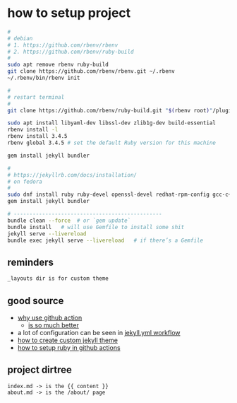 # how to setup project

```bash
#
# debian
# 1. https://github.com/rbenv/rbenv
# 2. https://github.com/rbenv/ruby-build
#
sudo apt remove rbenv ruby-build
git clone https://github.com/rbenv/rbenv.git ~/.rbenv
~/.rbenv/bin/rbenv init

#
# restart terminal
#
git clone https://github.com/rbenv/ruby-build.git "$(rbenv root)"/plugins/ruby-build

sudo apt install libyaml-dev libssl-dev zlib1g-dev build-essential
rbenv install -l
rbenv install 3.4.5
rbenv global 3.4.5 # set the default Ruby version for this machine

gem install jekyll bundler

#
# https://jekyllrb.com/docs/installation/
# on fedora
#
sudo dnf install ruby ruby-devel openssl-devel redhat-rpm-config gcc-c++ @development-tools
gem install jekyll bundler

# -----------------------------------------------
bundle clean --force  # or `gem update`
bundle install   # will use Gemfile to install some shit
jekyll serve --livereload
bundle exec jekyll serve --livereload   # if there’s a Gemfile
```

## reminders

```txt
_layouts dir is for custom theme
```

## good source

- [why use github action](https://jekyllrb.com/docs/continuous-integration/github-actions/)
    - [is so much better](https://jekyllrb.com/docs/continuous-integration/github-actions/#advantages-of-using-actions)
- a lot of configuration can be seen in [jekyll.yml workflow](./workflow_example.md)
- [how to create custom jekyll theme](https://talk.jekyllrb.com/t/i-want-to-make-my-own-theme-with-jekylll/6766/2)
- [how to setup ruby in github actions](https://docs.github.com/en/actions/use-cases-and-examples/building-and-testing/building-and-testing-ruby)

## project dirtree

```text
index.md -> is the {{ content }}
about.md -> is the /about/ page
```